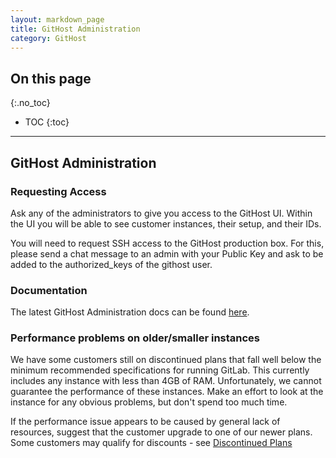 ```yaml
---
layout: markdown_page
title: GitHost Administration
category: GitHost
---
```


## On this page
{:.no_toc}

- TOC
{:toc}

----

## GitHost Administration

### Requesting Access

Ask any of the administrators to give you access to the GitHost UI. Within the UI you will be able to see customer instances, their setup, and their IDs.

You will need to request SSH access to the GitHost production box. For this, please send a chat message to an admin with your Public Key and ask to be added to the authorized_keys of the githost user.

### Documentation
The latest GitHost Administration docs can be found [here](https://dev.gitlab.org/gitlab/GitHost/blob/master/doc/README.md).

### Performance problems on older/smaller instances

We have some customers still on discontinued plans that fall well below
the minimum recommended specifications for running GitLab. This currently
includes any instance with less than 4GB of RAM. Unfortunately, we cannot
guarantee the performance of these instances. Make an effort to look at the
instance for any obvious problems, but don't spend too much time.

If the performance issue appears to be caused by general lack of resources,
suggest that the customer upgrade to one of our newer plans. Some customers may
qualify for discounts - see [Discontinued Plans](discontinued_plans.html)
